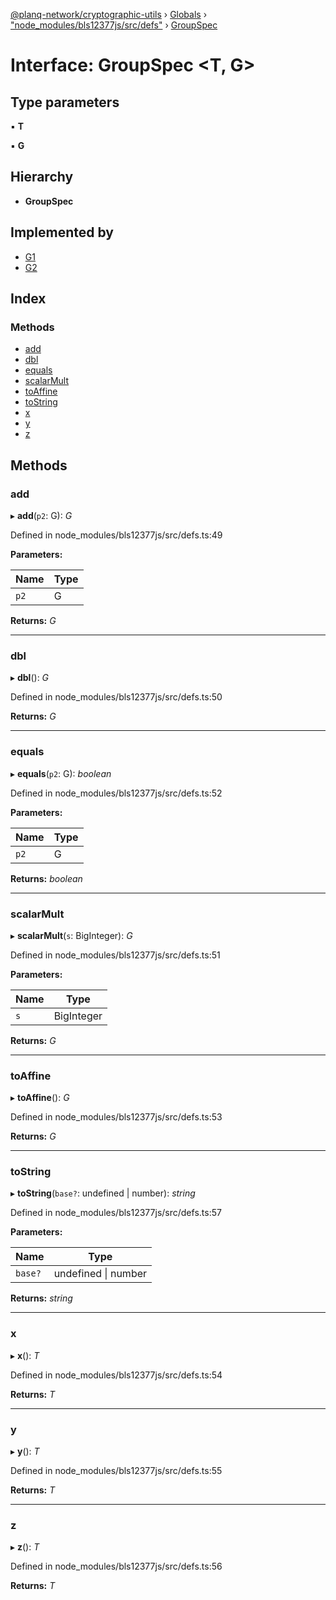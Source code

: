 [@planq-network/cryptographic-utils](../README.md) › [Globals](../globals.md) › ["node_modules/bls12377js/src/defs"](../modules/_node_modules_bls12377js_src_defs_.md) › [GroupSpec](_node_modules_bls12377js_src_defs_.groupspec.md)

# Interface: GroupSpec <**T, G**>

## Type parameters

▪ **T**

▪ **G**

## Hierarchy

* **GroupSpec**

## Implemented by

* [G1](../classes/_node_modules_bls12377js_src_g1_.g1.md)
* [G2](../classes/_node_modules_bls12377js_src_g2_.g2.md)

## Index

### Methods

* [add](_node_modules_bls12377js_src_defs_.groupspec.md#add)
* [dbl](_node_modules_bls12377js_src_defs_.groupspec.md#dbl)
* [equals](_node_modules_bls12377js_src_defs_.groupspec.md#equals)
* [scalarMult](_node_modules_bls12377js_src_defs_.groupspec.md#scalarmult)
* [toAffine](_node_modules_bls12377js_src_defs_.groupspec.md#toaffine)
* [toString](_node_modules_bls12377js_src_defs_.groupspec.md#tostring)
* [x](_node_modules_bls12377js_src_defs_.groupspec.md#x)
* [y](_node_modules_bls12377js_src_defs_.groupspec.md#y)
* [z](_node_modules_bls12377js_src_defs_.groupspec.md#z)

## Methods

###  add

▸ **add**(`p2`: G): *G*

Defined in node_modules/bls12377js/src/defs.ts:49

**Parameters:**

Name | Type |
------ | ------ |
`p2` | G |

**Returns:** *G*

___

###  dbl

▸ **dbl**(): *G*

Defined in node_modules/bls12377js/src/defs.ts:50

**Returns:** *G*

___

###  equals

▸ **equals**(`p2`: G): *boolean*

Defined in node_modules/bls12377js/src/defs.ts:52

**Parameters:**

Name | Type |
------ | ------ |
`p2` | G |

**Returns:** *boolean*

___

###  scalarMult

▸ **scalarMult**(`s`: BigInteger): *G*

Defined in node_modules/bls12377js/src/defs.ts:51

**Parameters:**

Name | Type |
------ | ------ |
`s` | BigInteger |

**Returns:** *G*

___

###  toAffine

▸ **toAffine**(): *G*

Defined in node_modules/bls12377js/src/defs.ts:53

**Returns:** *G*

___

###  toString

▸ **toString**(`base?`: undefined | number): *string*

Defined in node_modules/bls12377js/src/defs.ts:57

**Parameters:**

Name | Type |
------ | ------ |
`base?` | undefined &#124; number |

**Returns:** *string*

___

###  x

▸ **x**(): *T*

Defined in node_modules/bls12377js/src/defs.ts:54

**Returns:** *T*

___

###  y

▸ **y**(): *T*

Defined in node_modules/bls12377js/src/defs.ts:55

**Returns:** *T*

___

###  z

▸ **z**(): *T*

Defined in node_modules/bls12377js/src/defs.ts:56

**Returns:** *T*
